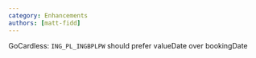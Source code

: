 ```yaml
---
category: Enhancements
authors: [matt-fidd]
---
```


GoCardless: `ING_PL_INGBPLPW` should prefer valueDate over bookingDate
